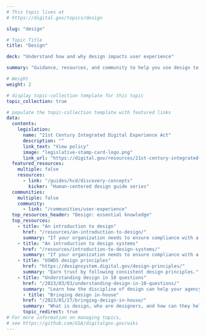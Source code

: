 ```yaml
---
# This topic lives at
# https://digital.gov/topics/design

slug: "design"

# Topic Title
title: "Design"

deck: "Understand how and why design impacts user experience"

summary: "Guidance, resources, and community to help you use design to create government websites that meet customer needs, work well on any device, and follow federal web requirements."

# Weight
weight: 2

# display topic-collection template for this topic
topic_collection: true

# populate the topic-collection template with featured links
data:
  contents:
    legislation:
      name: "21st Century Integrated Digital Experience Act"
      description: ""
      link_text: "View policy"
      image: "legislative-stamp-card-logo.png"
      link_url: "https://digital.gov/resources/21st-century-integrated-digital-experience-act/"
  featured_resources:
    multiple: false
    resources:
      - link: "/guides/hcd/discovery-concepts"
        kicker: "Human-centered design guide series"
  communities:
    multiple: false
    community:
      - link: "/communities/user-experience"
  top_resources_header: "Design: essential knowledge"
  top_resources:
    - title: "An introduction to design"
      href: "/resources/an-introduction-to-design/"
      summary: "If your organization needs to ensure compliance with a design standard or align to a brand, a design system can help you achieve those goals more easily than building a site from scratch. Learn how a design system can help you and what you need to know to get started."
    - title: "An introduction to design systems"
      href: "/resources/introduction-to-design-systems/"
      summary: "If your organization needs to ensure compliance with a design standard or align to a brand, a design system can help you achieve those goals more easily than building a site from scratch. Learn how a design system can help you and what you need to know to get started."
    - title: "USWDS design principles"
      href: "https://designsystem.digital.gov/design-principles/"
      summary: "Earn trust by following consistent design principles."
    - title: "Understanding design in 10 questions"
      href: "/2023/03/03/understanding-design-in-10-questions/"
      summary: "Learn how the discipline of design can help your agency improve customer experience."
      - title: "Bringing design in-house"
      href: "/2023/01/27/bringing-design-in-house/"
      summary: "What is design, who are designers, and how can they help your agency? Learn how to build a design team that can help your agency solve “wicked problems” and be more innovative."
      topic_redirect: true
# For more information on managing topics,
# see https://github.com/GSA/digitalgov.gov/wiki
---
```

